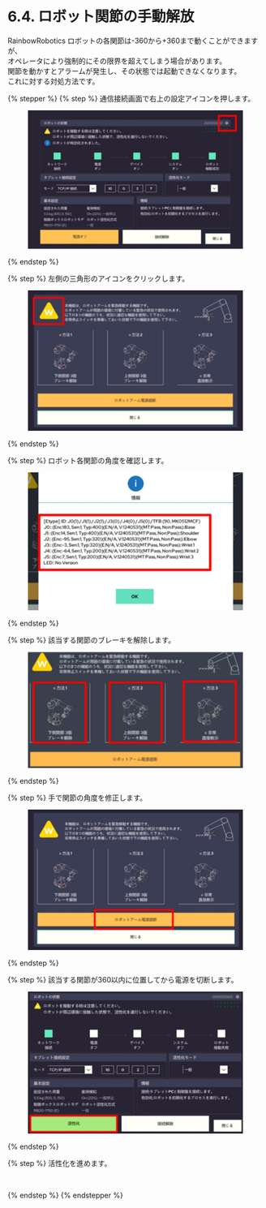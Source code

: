 # 6.4. ロボット関節の手動解放

RainbowRobotics ロボットの各関節は-360から+360まで動くことができますが、\
オペレータにより強制的にその限界を超えてしまう場合があります。\
関節を動かすとアラームが発生し、その状態では起動できなくなります。\
これに対する対処方法です。

{% stepper %}
{% step %}
通信接続画面で右上の設定アイコンを押します。

<figure><img src="../img/chapter6/section6.4.1.jpg" alt=""><figcaption></figcaption></figure>
{% endstep %}

{% step %}
左側の三角形のアイコンをクリックします。

<figure><img src="../img/chapter6/section6.4.2.jpg" alt=""><figcaption></figcaption></figure>
{% endstep %}

{% step %}
ロボット各関節の角度を確認します。

<figure><img src="../img/chapter6/section6.4.3.jpg" alt=""><figcaption></figcaption></figure>
{% endstep %}

{% step %}
該当する関節のブレーキを解除します。

<figure><img src="../img/chapter6/section6.4.4.jpg" alt=""><figcaption></figcaption></figure>
{% endstep %}

{% step %}
手で関節の角度を修正します。

<figure><img src="../img/chapter6/section6.4.5.jpg" alt=""><figcaption></figcaption></figure>
{% endstep %}

{% step %}
該当する関節が360以内に位置してから電源を切断します。

<figure><img src="../img/chapter6/section6.4.6.jpg" alt=""><figcaption></figcaption></figure>


{% endstep %}

{% step %}
活性化を進めます。

<figure><img src="../img/chapter6/section6.4.7.jpg" alt=""><figcaption></figcaption></figure>
{% endstep %}
{% endstepper %}
